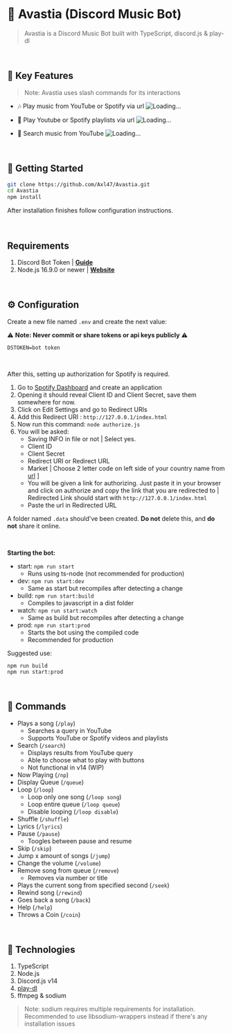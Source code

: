 # 🤖 Avastia (Discord Music Bot)

> Avastia is a Discord Music Bot built with TypeScript, discord.js & play-dl

<br>


## 📝 Key Features

> Note: Avastia uses slash commands for its interactions

- 🎶 Play music from YouTube or Spotify via url
  ![Loading...](https://i.imgur.com/cyeS1ph.gif)

- 📃 Play Youtube or Spotify playlists via url
  ![Loading...](https://i.imgur.com/IWlNHsX.gif)

- 🔎 Search music from YouTube
  ![Loading...](https://i.imgur.com/RD09Biu.gif)


<br>


## 🚀 Getting Started

```sh
git clone https://github.com/Axl47/Avastia.git
cd Avastia
npm install
```

After installation finishes follow configuration instructions.

<br>


## Requirements

1. Discord Bot Token | **[Guide](https://discordjs.guide/preparations/setting-up-a-bot-application.html#creating-your-bot)**
2. Node.js 16.9.0 or newer | **[Website](https://nodejs.org/en/)**

<br>

## ⚙️ Configuration

Create a new file named `.env` and create the next value:

⚠️ **Note: Never commit or share tokens or api keys publicly** ⚠️

```
DSTOKEN=bot token
```
<br>

After this, setting up authorization for Spotify is required.
1. Go to [Spotify Dashboard](https://developer.spotify.com/dashboard/login) and create an application
2. Opening it should reveal Client ID and Client Secret, save them somewhere for now.
3. Click on Edit Settings and go to Redirect URIs
4. Add this Redirect URI : `http://127.0.0.1/index.html`
5. Now run this command: `node authorize.js`
6. You will be asked:
     - Saving INFO in file or not | Select yes.
     - Client ID
     - Client Secret
     - Redirect URI or Redirect URL
     - Market | Choose 2 letter code on left side of your country name from [url](https://en.wikipedia.org/wiki/ISO_3166-1_alpha-2#Officially_assigned_code_elements) ]
     - You will be given a link for authorizing. Just paste it in your browser and click on authorize and copy the link that you are redirected to | Redirected Link should start with `http://127.0.0.1/index.html`
     - Paste the url in Redirected URL
  
A folder named `.data` should've been created. **Do not** delete this, and **do not** share it online.

<br>

**Starting the bot:**
- start:  `npm run start`
  - Runs using ts-node (not recommended for production)
- dev: `npm run start:dev`
  - Same as start but recompiles after detecting a change
- build: `npm run start:build`
  - Compiles to javascript in a dist folder
- watch: `npm run start:watch`
  - Same as build but recompiles after detecting a change
- prod: `npm run start:prod`
  - Starts the bot using the compiled code
  - Recommended for production

Suggested use: 
```
npm run build
npm run start:prod
```

<br>

## 📝 Commands

- Plays a song (`/play`)
  - Searches a query in YouTube
  - Supports YouTube or Spotify videos and playlists
- Search (`/search`)
  - Displays results from YouTube query
  - Able to choose what to play with buttons
  - Not functional in v14 (WIP)
- Now Playing (`/np`)
- Display Queue (`/queue`)
- Loop (`/loop`)
  - Loop only one song (`/loop song`)
  - Loop entire queue (`/loop queue`)
  - Disable looping (`/loop disable`)
- Shuffle (`/shuffle`)
- Lyrics (`/lyrics`)
- Pause (`/pause`)
  - Toogles between pause and resume
- Skip (`/skip`)
- Jump x amount of songs (`/jump`)
- Change the volume (`/volume`)
- Remove song from queue (`/remove`)
  - Removes via number or title
- Plays the current song from specified second (`/seek`)
- Rewind song (`/rewind`)
- Goes back a song (`/back`)
- Help (`/help`)
- Throws a Coin (`/coin`)

<br>

## 🚀 Technologies
1. TypeScript
2. Node.js
3. Discord.js v14
4. [play-dl](https://github.com/play-dl/play-dl)
5. ffmpeg & sodium

> Note: sodium requires multiple requirements for installation. Recommended to use libsodium-wrappers instead if there's any installation issues
